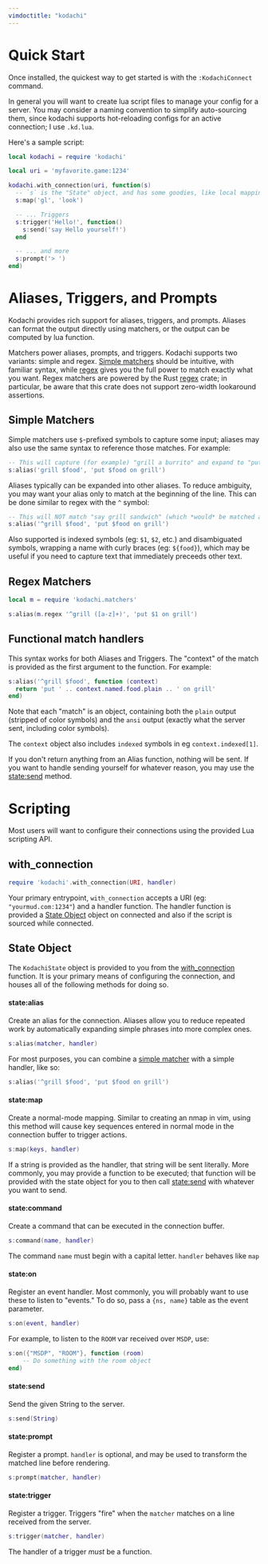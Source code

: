 ```yaml
---
vimdoctitle: "kodachi"
---
```


# Quick Start

Once installed, the quickest way to get started is with the `:KodachiConnect` command.

In general you will want to create lua script files to manage your config for a server. You may consider a naming convention to simplify auto-sourcing them, since kodachi supports hot-reloading configs for an active connection; I use `.kd.lua`.

Here's a sample script:

```lua
local kodachi = require 'kodachi'

local uri = 'myfavorite.game:1234'

kodachi.with_connection(uri, function(s)
  -- `s` is the "State" object, and has some goodies, like local mappings:
  s:map('gl', 'look')

  -- ... Triggers
  s:trigger('Hello!', function()
    s:send('say Hello yourself!')
  end

  -- ... and more
  s:prompt('> ')
end)
```

# Aliases, Triggers, and Prompts

Kodachi provides rich support for aliases, triggers, and prompts. Aliases can format the output directly using matchers, or the output can be computed by lua function.

Matchers power aliases, prompts, and triggers. Kodachi supports two variants: simple and regex. [Simple matchers](#simple-matchers) should be intuitive, with familiar syntax, while [regex](#regex-matchers) gives you the full power to match exactly what you want. Regex matchers are powered by the Rust [regex][regex] crate; in particular, be aware that this crate does not support zero-width lookaround assertions.

## Simple Matchers

Simple matchers use `$`-prefixed symbols to capture some input; aliases may also use the same syntax to reference those matches. For example:

```lua
-- This will capture (for example) "grill a burrito" and expand to "put a burrito on grill"
s:alias('grill $food', 'put $food on grill')
```

Aliases typically can be expanded into other aliases. To reduce ambiguity, you may want your alias only to match at the beginning of the line. This can be done similar to regex with the `^` symbol:

```lua
-- This will NOT match "say grill sandwich" (which *would* be matched above)
s:alias('^grill $food', 'put $food on grill')
```

Also supported is indexed symbols (eg: `$1`, `$2`, etc.) and disambiguated symbols, wrapping a name with curly braces (eg: `${food}`), which may be useful if you need to capture text that immediately preceeds other text.

## Regex Matchers

```lua
local m = require 'kodachi.matchers'

s:alias(m.regex '^grill ([a-z]+)', 'put $1 on grill')
```

## Functional match handlers

This syntax works for both Aliases and Triggers. The "context" of the match is provided as the first argument to the function. For example:

```lua
s:alias('^grill $food', function (context)
  return 'put ' .. context.named.food.plain .. ' on grill'
end)
```

Note that each "match" is an object, containing both the `plain` output (stripped of color symbols) and the `ansi` output (exactly what the server sent, including color symbols).

The `context` object also includes `indexed` symbols in eg `context.indexed[1]`.

If you don't return anything from an Alias function, nothing will be sent. If you want to handle sending yourself for whatever reason, you may use the [state:send](#state-send) method.

# Scripting

Most users will want to configure their connections using the provided Lua scripting API.

## with_connection

```lua
require 'kodachi'.with_connection(URI, handler)
```

Your primary entrypoint, `with_connection` accepts a URI (eg: `"yourmud.com:1234"`) and a handler function. The handler function is provided a [State Object](#state-object) object on connected and also if the script is sourced while connected.

## State Object

The `KodachiState` object is provided to you from the [with_connection](#with_connection) function. It is your primary means of configuring the connection, and houses all of the following methods for doing so.

#### state:alias

Create an alias for the connection. Aliases allow you to reduce repeated work by automatically expanding simple phrases into more complex ones.

```lua
s:alias(matcher, handler)
```

For most purposes, you can combine a [simple matcher](#simple-matchers) with a simple handler, like so:

```lua
s:alias('^grill $food', 'put $food on grill')
```

#### state:map

Create a normal-mode mapping. Similar to creating an nmap in vim, using this method will cause key sequences entered in normal mode in the connection buffer to trigger actions.

```lua
s:map(keys, handler)
```

If a string is provided as the handler, that string will be sent literally. More commonly, you may provide a function to be executed; that function will be provided with the state object for you to then call [state:send](#state:send) with whatever you want to send.

#### state:command

Create a command that can be executed in the connection buffer.

```lua
s:command(name, handler)
```

The command `name` must begin with a capital letter. `handler` behaves like `map`


#### state:on

Register an event handler. Most commonly, you will probably want to use these to listen to "events." To do so, pass a `{ns, name}` table as the event parameter.

```lua
s:on(event, handler)
```

For example, to listen to the `ROOM` var received over `MSDP`, use:

```lua
s:on({"MSDP", "ROOM"}, function (room)
    -- Do something with the room object
end)
```

#### state:send

Send the given String to the server.

```lua
s:send(String)
```

#### state:prompt

Register a prompt. `handler` is optional, and may be used to transform the matched line before rendering.

```lua
s:prompt(matcher, handler)
```

#### state:trigger

Register a trigger. Triggers "fire" when the `matcher` matches on a line received from the server.

```lua
s:trigger(matcher, handler)
```

The handler of a trigger *must* be a function.

[regex]: https://docs.rs/regex/latest/regex/
